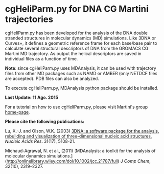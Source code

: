 cgHeliParm.py for DNA CG Martini trajectories
========
cgHeliParm.py has been developed for the analysis of the DNA double stranded structures in molecular dynamics (MD) simulations. Like 3DNA or Curves+, it defines a geometric reference frame for each base/base pair to calculate several structural descriptors of DNA from the GROMACS CG Martini MD trajectory. As output the helical descriptors are saved in individual files as a function of time.

<strong> Note: </strong> since cgHeliParm.py uses MDAnalysis, it can be used with trajectory files from other MD packages such as NAMD or AMBER (only NETDCF files are accepted).  PDB files can also be analyzed.

To execute cgHeliParm.py, MDAnalysis python package should be installed.

**Last Update: 11 Ago. 2015**

For a tutorial on how to use cgHeliParm.py, please visit [Martini's group home-page](http://md.chem.rug.nl/cgmartini/index.php/tutorial-martini-dna?a_id=358).

<strong> Please cite the following publications:</strong>

Lu, X.-J. and Olson, W.K. (2003)
[3DNA: a software package for the analysis, rebuilding and visualization of three-dimensional nucleic acid structures.](http://nar.oxfordjournals.org/content/31/17/5108.short)
_Nucleic Acids Res_. 31(17), 5108-21.

Michaud-Agrawal, N. et al., (2011) 
[MDAnalysis: a toolkit for the analysis of molecular dynamics simulations.] (http://onlinelibrary.wiley.com/doi/10.1002/jcc.21787/full)
_J Comp Chem_, 32(10), 2319–2327.
